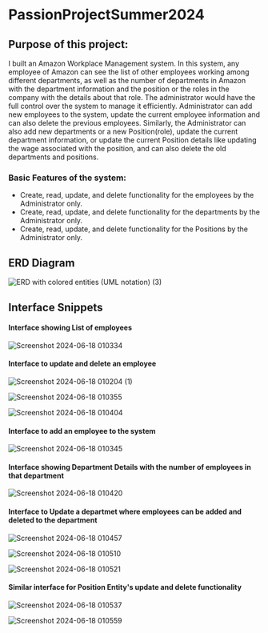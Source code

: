 # PassionProjectSummer2024

## Purpose of this project:
I built an Amazon Workplace Management system. In this system, any employee of Amazon can see the list of other employees working among different 
departments, as well as the number of departments in Amazon with the department information and the position or the roles in the company with the 
details about that role. 
The administrator would have the full control over the system to manage it efficiently. Administrator can add new employees to the system, update the
current employee information and can also delete the previous employees. Similarly, the Administrator can also add new departments or a new Position(role), update the current 
department information, or update the current Position details like updating the wage associated with the position, and can also delete the old departments and positions.

### Basic Features of the system:
- Create, read, update, and delete functionality for the employees by the Administrator only.
- Create, read, update, and delete functionality for the departments by the Administrator only.
- Create, read, update, and delete functionality for the Positions by the Administrator only.

## ERD Diagram 
![ERD with colored entities (UML notation) (3)](https://github.com/AmanKaur1011/PassionProjectSummer2024/assets/156178926/bb2f3a18-4919-4cf1-a7b3-8e0283d7fe9b)

## Interface Snippets
#### Interface showing List of employees 
![Screenshot 2024-06-18 010334](https://github.com/AmanKaur1011/PassionProjectSummer2024/assets/156178926/d8d7acbd-d7ef-4fd7-86ab-f510d32e62e9)


#### Interface to update and delete an employee 

![Screenshot 2024-06-18 010204 (1)](https://github.com/AmanKaur1011/PassionProjectSummer2024/assets/156178926/b5d6c485-896f-423a-b7e1-8d8735a3429d)

![Screenshot 2024-06-18 010355](https://github.com/AmanKaur1011/PassionProjectSummer2024/assets/156178926/b3d727a0-2506-4983-b61b-a74e0a584969)

![Screenshot 2024-06-18 010404](https://github.com/AmanKaur1011/PassionProjectSummer2024/assets/156178926/662dbf3c-b5ac-4e91-9fcf-5e826a0235a9)




#### Interface to add an employee to the system
![Screenshot 2024-06-18 010345](https://github.com/AmanKaur1011/PassionProjectSummer2024/assets/156178926/3a52cc73-900c-4dd7-9e37-038e67c8a671)


#### Interface showing Department Details with the number of employees in that department

![Screenshot 2024-06-18 010420](https://github.com/AmanKaur1011/PassionProjectSummer2024/assets/156178926/01421604-fae2-4105-b5d1-3616201e5d13)


#### Interface to Update a departmet where employees can be added and deleted to the department
![Screenshot 2024-06-18 010457](https://github.com/AmanKaur1011/PassionProjectSummer2024/assets/156178926/7d87369f-4832-4e64-a8e9-46dcb0e4d007)

![Screenshot 2024-06-18 010510](https://github.com/AmanKaur1011/PassionProjectSummer2024/assets/156178926/7f032df3-b4e5-4ede-bf27-1f8dea493962)

![Screenshot 2024-06-18 010521](https://github.com/AmanKaur1011/PassionProjectSummer2024/assets/156178926/1263b218-86ed-4aec-8474-b7df6ce6ad01)


#### Similar interface for Position Entity's update and delete functionality

![Screenshot 2024-06-18 010537](https://github.com/AmanKaur1011/PassionProjectSummer2024/assets/156178926/9be60d40-c1bf-42a5-91c4-58f104731fb7)

![Screenshot 2024-06-18 010559](https://github.com/AmanKaur1011/PassionProjectSummer2024/assets/156178926/0b5eec95-b9eb-4dd3-adac-fffe291e0f4a)







